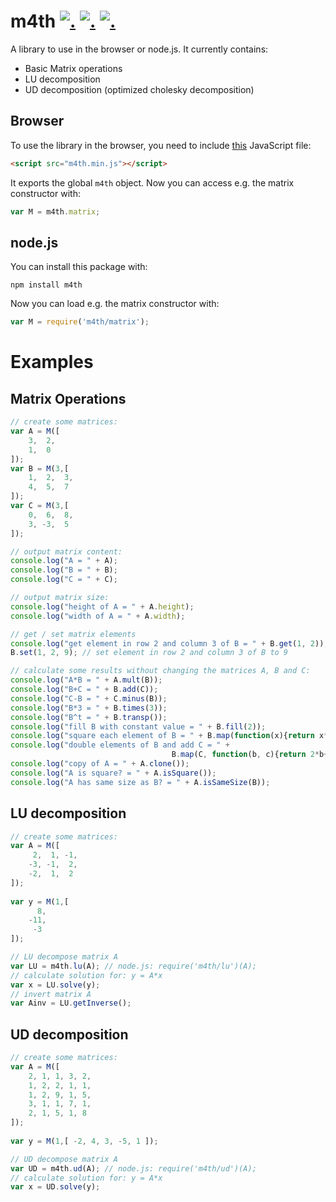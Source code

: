 m4th [![.](https://badge.fury.io/js/m4th.png)](http://badge.fury.io/js/m4th) [![.](https://travis-ci.org/hhelwich/m4th.png?branch=master)](https://travis-ci.org/hhelwich/m4th) [![.](https://coveralls.io/repos/hhelwich/m4th/badge.png)](https://coveralls.io/r/hhelwich/m4th)
====

A library to use in the browser or node.js. It currently contains:

* Basic Matrix operations
* LU decomposition
* UD decomposition (optimized cholesky decomposition)

Browser
-------

To use the library in the browser, you need to include [this](https://raw.github.com/hhelwich/m4th/master/m4th.min.js) JavaScript file:

```html
<script src="m4th.min.js"></script>
```

It exports the global `m4th` object. Now you can access e.g. the matrix constructor with:

```javascript
var M = m4th.matrix;
```

node.js
-------

You can install this package with:

```
npm install m4th
```

Now you can load e.g. the matrix constructor with:

```javascript
var M = require('m4th/matrix');
```

Examples
========

Matrix Operations
-----------------

```javascript
// create some matrices:
var A = M([
    3,  2,
    1,  0
]);
var B = M(3,[
    1,  2,  3,
    4,  5,  7
]);
var C = M(3,[
    0,  6,  8,
    3, -3,  5
]);

// output matrix content:
console.log("A = " + A);
console.log("B = " + B);
console.log("C = " + C);

// output matrix size:
console.log("height of A = " + A.height);
console.log("width of A = " + A.width);

// get / set matrix elements
console.log("get element in row 2 and column 3 of B = " + B.get(1, 2));
B.set(1, 2, 9); // set element in row 2 and column 3 of B to 9

// calculate some results without changing the matrices A, B and C:
console.log("A*B = " + A.mult(B));
console.log("B+C = " + B.add(C));
console.log("C-B = " + C.minus(B));
console.log("B*3 = " + B.times(3));
console.log("B^t = " + B.transp());
console.log("fill B with constant value = " + B.fill(2));
console.log("square each element of B = " + B.map(function(x){return x*x;}));
console.log("double elements of B and add C = " + 
                                    B.map(C, function(b, c){return 2*b+c;}));
console.log("copy of A = " + A.clone());
console.log("A is square? = " + A.isSquare());
console.log("A has same size as B? = " + A.isSameSize(B));
```



LU decomposition
----------------

```javascript
// create some matrices:
var A = M([
     2,  1, -1,
    -3, -1,  2,
    -2,  1,  2
]);
           
var y = M(1,[
      8,
    -11,
     -3
]);

// LU decompose matrix A          
var LU = m4th.lu(A); // node.js: require('m4th/lu')(A);
// calculate solution for: y = A*x
var x = LU.solve(y);
// invert matrix A
var Ainv = LU.getInverse();
```


UD decomposition
----------------

```javascript
// create some matrices:
var A = M([
    2, 1, 1, 3, 2,
    1, 2, 2, 1, 1,
    1, 2, 9, 1, 5,
    3, 1, 1, 7, 1,
    2, 1, 5, 1, 8
]);
           
var y = M(1,[ -2, 4, 3, -5, 1 ]);

// UD decompose matrix A          
var UD = m4th.ud(A); // node.js: require('m4th/ud')(A);
// calculate solution for: y = A*x
var x = UD.solve(y);
```
